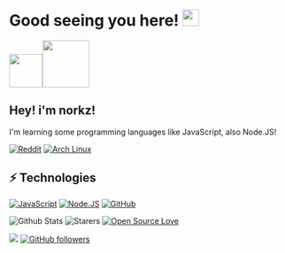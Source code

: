 # Good seeing you here! <img src="https://raw.githubusercontent.com/aemmadi/aemmadi/master/wave.gif" width="30px">
<img src="https://64.media.tumblr.com/60a1b8ac58c11e1d0c99d24aea523b78/aeb98b65e7aef56e-40/s250x400/c6d1d7e2e87ab3a1a057f8bd03c6c9b2718ba2df.gifv" width="60px"><img src="https://github.com/snipe/animated-gifs/blob/master/Relax/nothing-to-see-here.gif?raw=true" width="85px">

## Hey! i'm norkz!
I'm learning some programming languages like JavaScript, also Node.JS!

[![Reddit](https://img.shields.io/badge/Reddit-FF4500?style=for-the-badge&logo=reddit&logoColor=white)](https://reddit.com/u/FrXsyN)
[![Arch Linux](https://img.shields.io/badge/Arch_Linux-1793D1?style=for-the-badge&logo=arch-linux&logoColor=white)](https://archlinux.org/)
## ⚡ Technologies

[![JavaScript](https://img.shields.io/badge/JavaScript-F7DF1E?style=for-the-badge&logo=javascript&logoColor=black)](https://www.javascript.com/)
[![Node.JS](https://img.shields.io/badge/Node.js-43853D?style=for-the-badge&logo=node.js&logoColor=white)](https://nodejs.org/en/)
[![GitHub](https://img.shields.io/badge/GitHub-100000?style=for-the-badge&logo=github&logoColor=white)](https://github.com/norkz)

![Github Stats](https://github-readme-stats.vercel.app/api?username=norkz&count_private=true&show_icons=true&include_all_commits=true&theme=dracula)
![Starers](https://github-readme-stats.vercel.app/api/top-langs/?username=norkz&theme=blue-green)
[![Open Source Love](https://badges.frapsoft.com/os/v1/open-source.svg?v=103)](https://github.com/ellerbrock/open-source-badges/)

![](https://komarev.com/ghpvc/?username=norkz&color=blue)
[![GitHub followers](https://img.shields.io/github/followers/Norkz.svg?style=social&label=Follow&maxAge=2592000)](https://github.com/norkz?tab=followers)
